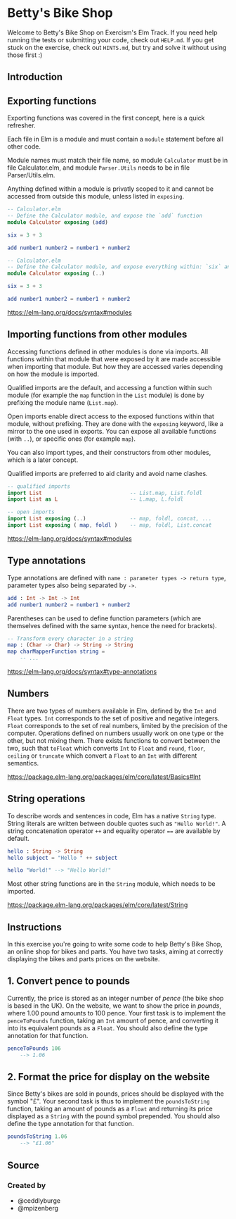 # Betty's Bike Shop

Welcome to Betty's Bike Shop on Exercism's Elm Track.
If you need help running the tests or submitting your code, check out `HELP.md`.
If you get stuck on the exercise, check out `HINTS.md`, but try and solve it without using those first :)

## Introduction

## Exporting functions

Exporting functions was covered in the first concept, here is a quick refresher.

Each file in Elm is a module and must contain a `module` statement before all other code.

Module names must match their file name, so module `Calculator` must be in file Calculator.elm, and module `Parser.Utils` needs to be in file Parser/Utils.elm.

Anything defined within a module is privatly scoped to it and cannot be accessed from outside this module, unless listed in `exposing`.

```elm
-- Calculator.elm
-- Define the Calculator module, and expose the `add` function
module Calculator exposing (add)

six = 3 + 3

add number1 number2 = number1 + number2
```

```elm
-- Calculator.elm
-- Define the Calculator module, and expose everything within: `six` and `add`
module Calculator exposing (..)

six = 3 + 3

add number1 number2 = number1 + number2
```

https://elm-lang.org/docs/syntax#modules

## Importing functions from other modules

Accessing functions defined in other modules is done via imports.
All functions within that module that were exposed by it are made accessible when importing that module.
But how they are accessed varies depending on how the module is imported.

Qualified imports are the default, and accessing a function within such module (for example the `map` function in the `List` module) is done by prefixing the module name (`List.map`).

Open imports enable direct access to the exposed functions within that module, without prefixing. They are done with the `exposing` keyword, like a mirror to the one used in exports. You can expose all available functions (with `..`), or specific ones (for example `map`).

You can also import types, and their constructors from other modules, which is a later concept.

Qualified imports are preferred to aid clarity and avoid name clashes.

```elm
-- qualified imports
import List                            -- List.map, List.foldl
import List as L                       -- L.map, L.foldl

-- open imports
import List exposing (..)              -- map, foldl, concat, ...
import List exposing ( map, foldl )    -- map, foldl, List.concat
```

https://elm-lang.org/docs/syntax#modules

## Type annotations

Type annotations are defined with `name : parameter types -> return type`, parameter types also being separated by `->`.

```elm
add : Int -> Int -> Int
add number1 number2 = number1 + number2
```

Parentheses can be used to define function parameters (which are themselves defined with the same syntax, hence the need for brackets).

```elm
-- Transform every character in a string
map : (Char -> Char) -> String -> String
map charMapperFunction string =
    -- ...
```

https://elm-lang.org/docs/syntax#type-annotations

## Numbers

There are two types of numbers available in Elm, defined by the `Int` and `Float` types.
`Int` corresponds to the set of positive and negative integers.
`Float` corresponds to the set of real numbers, limited by the precision of the computer.
Operations defined on numbers usually work on one type or the other, but not mixing them.
There exists functions to convert between the two, such that `toFloat` which converts `Int` to `Float` and `round`, `floor`, `ceiling` or `truncate` which convert a `Float` to an `Int` with different semantics.

https://package.elm-lang.org/packages/elm/core/latest/Basics#Int

## String operations

To describe words and sentences in code, Elm has a native `String` type.
String literals are written between double quotes such as `"Hello World!"`.
A string concatenation operator `++` and equality operator `==` are available by default.

```elm
hello : String -> String
hello subject = "Hello " ++ subject

hello "World!" --> "Hello World!"
```

Most other string functions are in the `String` module, which needs to be imported.

https://package.elm-lang.org/packages/elm/core/latest/String

## Instructions

In this exercise you're going to write some code to help Betty's Bike Shop, an online shop for bikes and parts.
You have two tasks, aiming at correctly displaying the bikes and parts prices on the website.

## 1. Convert pence to pounds

Currently, the price is stored as an integer number of *pence* (the bike shop is based in the UK).
On the website, we want to show the price in *pounds*, where 1.00 pound amounts to 100 pence.
Your first task is to implement the `penceToPounds` function, taking an `Int` amount of pence, and converting it into its equivalent pounds as a `Float`.
You should also define the type annotation for that function.

```elm
penceToPounds 106
    --> 1.06
```

## 2. Format the price for display on the website

Since Betty's bikes are sold in pounds, prices should be displayed with the symbol "£".
Your second task is thus to implement the `poundsToString` function, taking an amount of pounds as a `Float` and returning its price displayed as a `String` with the pound symbol prepended.
You should also define the type annotation for that function.

```elm
poundsToString 1.06
    --> "£1.06"
```

## Source

### Created by

- @ceddlyburge
- @mpizenberg